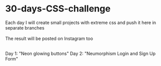 # 30-days-CSS-challenge
Each day I will create small projects with extreme css and push it here in separate branches <br><br>
The result will be posted on Instagram too<br><br>

Day 1: "Neon glowing buttons"
Day 2: "Neumorphism Login and Sign Up Form"
